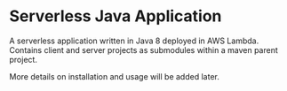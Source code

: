 # Serverless Java Application
A serverless application written in Java 8 deployed in AWS Lambda. Contains client and server projects as submodules within a maven parent project.

More details on installation and usage will be added later.
